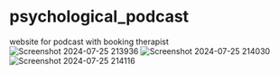 # psychological_podcast
website for podcast with booking therapist
![Screenshot 2024-07-25 213936](https://github.com/user-attachments/assets/03e48d7e-db2d-4baa-98cd-2735f426818b)
![Screenshot 2024-07-25 214030](https://github.com/user-attachments/assets/6d06a3b6-3285-473a-a937-5dc83932e30e)
![Screenshot 2024-07-25 214116](https://github.com/user-attachments/assets/89eb7d77-ea8e-4f79-942d-0ffc272296b9)
